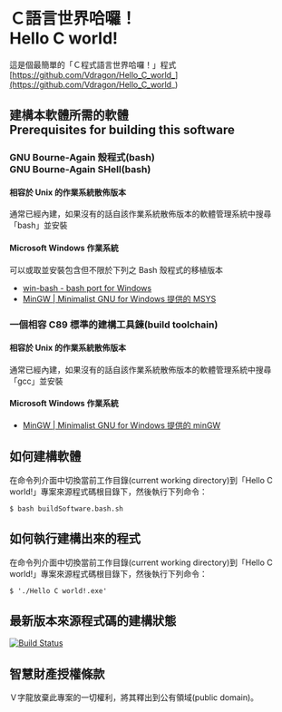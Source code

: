 # Ｃ語言世界哈囉！<br />Hello C world!
這是個最簡單的「Ｃ程式語言世界哈囉！」程式  
[https://github.com/Vdragon/Hello_C_world_](https://github.com/Vdragon/Hello_C_world_)

## 建構本軟體所需的軟體<br />Prerequisites for building this software
### GNU Bourne-Again 殼程式(bash)<br />GNU Bourne-Again SHell(bash)
#### 相容於 Unix 的作業系統散佈版本
通常已經內建，如果沒有的話自該作業系統散佈版本的軟體管理系統中搜尋「bash」並安裝

#### Microsoft Windows 作業系統
可以或取並安裝包含但不限於下列之 Bash 殼程式的移植版本

* [win-bash - bash port for Windows](http://win-bash.sourceforge.net/)
* [MinGW | Minimalist GNU for Windows 提供的 MSYS](http://goo.gl/362f)

### 一個相容 C89 標準的建構工具鍊(build toolchain)
#### 相容於 Unix 的作業系統散佈版本
通常已經內建，如果沒有的話自該作業系統散佈版本的軟體管理系統中搜尋「gcc」並安裝

#### Microsoft Windows 作業系統
* [MinGW | Minimalist GNU for Windows 提供的 minGW](http://goo.gl/362f)

## 如何建構軟體
在命令列介面中切換當前工作目錄(current working directory)到「Hello C world!」專案來源程式碼根目錄下，然後執行下列命令：
```
$ bash buildSoftware.bash.sh
```

## 如何執行建構出來的程式
在命令列介面中切換當前工作目錄(current working directory)到「Hello C world!」專案來源程式碼根目錄下，然後執行下列命令：
```
$ './Hello C world!.exe'
```

## 最新版本來源程式碼的建構狀態
[![Build Status](https://travis-ci.org/Vdragon/Hello_C_world_.svg)](https://travis-ci.org/Vdragon/Hello_C_world_)

## 智慧財產授權條款
Ｖ字龍放棄此專案的一切權利，將其釋出到公有領域(public domain)。

